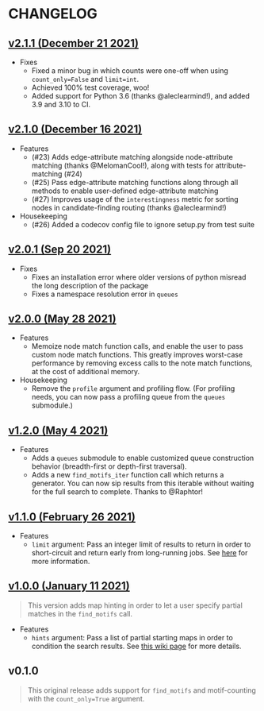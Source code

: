 # CHANGELOG

## [v2.1.1 (December 21 2021)](https://pypi.org/project/grandiso/2.1.0/)

-   Fixes
    -   Fixed a minor bug in which counts were one-off when using `count_only=False` and `limit=int`.
    -   Achieved 100% test coverage, woo!
    -   Added support for Python 3.6 (thanks @aleclearmind!), and added 3.9 and 3.10 to CI.

## [v2.1.0 (December 16 2021)](https://pypi.org/project/grandiso/2.1.0/)

-   Features
    -   (#23) Adds edge-attribute matching alongside node-attribute matching (thanks @MelomanCool!), along with tests for attribute-matching (#24)
    -   (#25) Pass edge-attribute matching functions along through all methods to enable user-defined edge-attribute matching
    -   (#27) Improves usage of the `interestingness` metric for sorting nodes in candidate-finding routing (thanks @aleclearmind!)
-   Housekeeping
    -   (#26) Added a codecov config file to ignore setup.py from test suite

## [v2.0.1 (Sep 20 2021)](https://pypi.org/project/grandiso/2.0.1/)

-   Fixes
    -   Fixes an installation error where older versions of python misread the long description of the package
    -   Fixes a namespace resolution error in `queues`

## [v2.0.0 (May 28 2021)](https://pypi.org/project/grandiso/2.0.0/)

-   Features
    -   Memoize node match function calls, and enable the user to pass custom node match functions. This greatly improves worst-case performance by removing excess calls to the note match functions, at the cost of additional memory.
-   Housekeeping
    -   Remove the `profile` argument and profiling flow. (For profiling needs, you can now pass a profiling queue from the `queues` submodule.)

## [v1.2.0 (May 4 2021)](https://pypi.org/project/grandiso/1.2.0/)

-   Features
    -   Adds a `queues` submodule to enable customized queue construction behavior (breadth-first or depth-first traversal).
    -   Adds a new `find_motifs_iter` function call which returns a generator. You can now sip results from this iterable without waiting for the full search to complete. Thanks to @Raphtor!

## [v1.1.0 (February 26 2021)](https://pypi.org/project/grandiso/1.1.0/)

-   Features
    -   `limit` argument: Pass an integer limit of results to return in order to short-circuit and return early from long-running jobs. See [here](https://github.com/aplbrain/grandiso-networkx/wiki/Algorithm-Arguments) for more information.

## [v1.0.0 (January 11 2021)](https://pypi.org/project/grandiso/1.0.0/)

> This version adds map hinting in order to let a user specify partial matches in the `find_motifs` call.

-   Features
    -   `hints` argument: Pass a list of partial starting maps in order to condition the search results. See [this wiki page](https://github.com/aplbrain/grandiso-networkx/wiki/Using-Hints) for more details.

## v0.1.0

> This original release adds support for `find_motifs` and motif-counting with the `count_only=True` argument.
